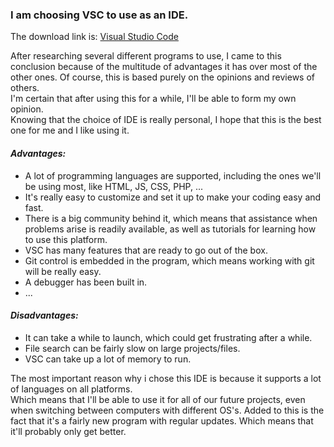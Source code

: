 ### I am choosing **VSC** to use as an IDE.  
The download link is: [Visual Studio Code](https://code.visualstudio.com/download)

After researching several different programs to use, I came to this conclusion because of the multitude of advantages it has over most of the other ones.
Of course, this is based purely on the opinions and reviews of others.  
I'm certain that after using this for a while, I'll be able to form my own opinion.  
Knowing that the choice of IDE is really personal, I hope that this is the best one for me and I like using it.

#### _Advantages:_
* A lot of programming languages are supported, including the ones we'll be using most, like HTML, JS, CSS, PHP, ...
* It's really easy to customize and set it up to make your coding easy and fast.
* There is a big community behind it, which means that assistance when problems arise is readily available, as well as tutorials for learning how to use this platform.
* VSC has many features that are ready to go out of the box.
* Git control is embedded in the program, which means working with git will be really easy.
* A debugger has been built in.
* ...

#### _Disadvantages:_
* It can take a while to launch, which could get frustrating after a while.
* File search can be fairly slow on large projects/files.
* VSC can take up a lot of memory to run.

The most important reason why i chose this IDE is because it supports a lot of languages on all platforms.   
Which means that I'll be able to use it for all of our future projects, even when switching between computers with different OS's. Added to this is the fact that it's a fairly new program with regular updates. Which means that it'll probably only get better. 
